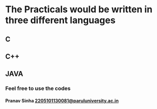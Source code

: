 # The Practicals would be written in three different languages
## C
## C++
## JAVA
### Feel free to use the codes
#### Pranav Sinha 2205101130081@paruluniversity.ac.in
